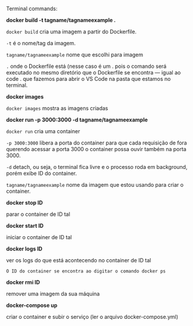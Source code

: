 Terminal commands:

**docker build -t tagname/tagnameexample .**

``docker build`` cria uma imagem a partir do Dockerfile.

``-t`` é o nome/tag da imagem.

``tagname/tagnameexample`` nome que escolhi para imagem

``.`` onde o Dockerfile está (nesse caso é um . pois o comando será executado no mesmo diretório que o Dockerfile se encontra — igual ao code . que fazemos para abrir o VS Code na pasta que estamos no terminal.

**docker images**

``docker images`` mostra as imagens criadas


**docker run -p 3000:3000 -d tagname/tagnameexample**

``docker run`` cria uma container

``-p 3000:3000`` libera a porta do container para que cada requisição de fora querendo acessar a porta 3000 o container possa ouvir também na porta 3000.

``-d`` detach, ou seja, o terminal fica livre e o processo roda em background, porém exibe ID do container.

``tagname/tagnameexample`` nome da imagem que estou usando para criar o container.

**docker stop ID**

parar o container de ID tal

**docker start ID**

iniciar o container de ID tal

**docker logs ID**

ver os logs do que está acontecendo no container de ID tal

``O ID do container se encontra ao digitar o comando docker ps``

**docker rmi ID**

remover uma imagem da sua máquina

**docker-compose up**

criar o container e subir o serviço (ler o arquivo docker-compose.yml)
